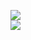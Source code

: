[![](https://img.shields.io/badge/Made%20With-Github%20Spray-lightgrey.svg?style=for-the-badge&logo=github)](https://github.com/Annihil/github-spray#30209)  
[![](https://i.imgur.com/2DrTn0Z.gif)](https://github.com/Annihil/github-spray)